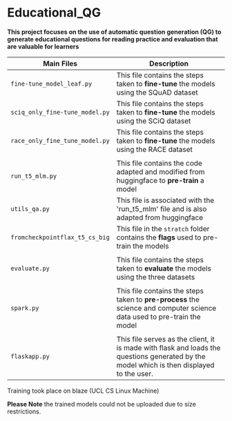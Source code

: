 # Educational_QG

**This project focuses on the use of automatic question generation (QG) to generate educational
questions for reading practice and evaluation that are valuable for learners**

| **Main Files** |**Description** |
| --- | --- |
|`fine-tune_model_leaf.py`| This file contains the steps taken to **fine-tune** the models using the SQuAD dataset |
|`sciq_only_fine-tune_model.py`| This file contains the steps taken to **fine-tune** the models using the SCiQ dataset |
|`race_only_fine_tune_model.py`| This file contains the steps taken to **fine-tune** the models using the RACE dataset |
|||
|`run_t5_mlm.py`|This file contains the code adapted and modified from huggingface to **pre-train** a model |
|`utils_qa.py`|This file is associated with the 'run_t5_mlm' file and is also adapted from huggingface|
|`fromcheckpointflax_t5_cs_big`|This file in the `stratch` folder contains the **flags** used to pre-train the models|
|||
|`evaluate.py`|This file contains the steps taken to **evaluate** the models using the three datasets|
|||
|`spark.py`|This file contains the steps taken to **pre-process** the science and computer science data used to pre-train the model|
|||
|`flaskapp.py` | This file serves as the client, it is made with flask and loads the questions generated by the model which is then displayed to the user. | ✔ |

Training took place on blaze (UCL CS Linux Machine)


**Please Note** the trained models could not be uploaded due to size restrictions. 